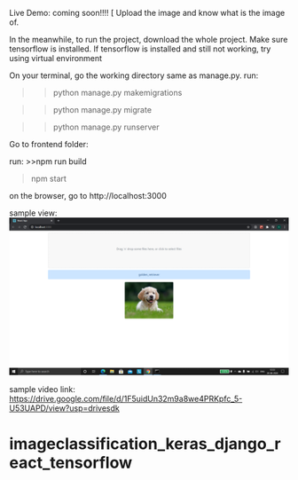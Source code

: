 Live Demo: coming soon!!!!
[
Upload the image and know what is the image of.

In the meanwhile, to run the project,  download the whole project.
Make sure tensorflow is installed. If tensorflow is installed and still not working, try using virtual environment

On your terminal, go the working directory same as manage.py. run:

>>python manage.py makemigrations

>>python manage.py migrate

>>python manage.py runserver

Go to frontend folder:

run: >>npm run build

>npm start 

on the browser, go to http://localhost:3000

sample view:
![screenshot](https://github.com/vatsalsinha/imageclassification_keras_django_react_tensorflow/blob/master/Screenshot%20(7).png)

sample video link: https://drive.google.com/file/d/1F5uidUn32m9a8we4PRKpfc_5-U53UAPD/view?usp=drivesdk

# imageclassification_keras_django_react_tensorflow
